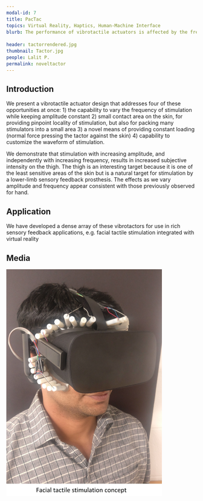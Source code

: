 ```yaml
---
modal-id: 7
title: PacTac
topics: Virtual Reality, Haptics, Human-Machine Interface
blurb: The performance of vibrotactile actuators is affected by the frequency and amplitude of oscillation, loading on the skin, and the size of the tactor-skin interface. Commercially available vibrotactors include eccentric rotating mass (ERM) devices, which have frequency and amplitude coupled, and linear resonant actuators (LRAs), which use a resonant frequency. The frequency is chosen to be easy to feel, but performance away from that frequency is dramatically diminished. It can also be difficult to assess the contribution of skin loading, which is one of the most crucial factors in actuator performance. There have been many designs for haptic feedback devices but there are still opportunities for improvement. 

header: tactorrendered.jpg
thumbnail: Tactor.jpg
people: Lalit P.
permalink: noveltactor
---
```


## Introduction
We present a vibrotactile actuator design that
addresses four of these opportunities at once: 1) the
capability to vary the frequency of stimulation while
keeping amplitude constant 2) small contact area on the
skin, for providing pinpoint locality of stimulation, but also
for packing many stimulators into a small area 3) a novel
means of providing constant loading (normal force pressing
the tactor against the skin) 4) capability to customize the
waveform of stimulation.

We demonstrate that stimulation with increasing amplitude,
and independently with increasing frequency, results in
increased subjective intensity on the thigh. The thigh is an
interesting target because it is one of the least sensitive
areas of the skin but is a natural target for stimulation by a
lower-limb sensory feedback prosthesis. The effects as we
vary amplitude and frequency appear consistent with those
previously observed for hand.

## Application

We have developed a dense array of these vibrotactors
for use in rich sensory feedback applications, e.g. facial
tactile stimulation integrated with virtual reality

## Media
<img width="412" height="600" src="/img/portfolio/Facemask.jpg" alt="hi" class="inline"/>
